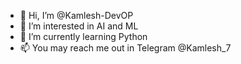 - 👋 Hi, I’m @Kamlesh-DevOP
- 👀 I’m interested in AI and ML
- 🌱 I’m currently learning Python
- 📫 You may reach me out in Telegram @Kamlesh_7

<!---
Kamlesh-DevOP/Kamlesh-DevOP is a ✨ special ✨ repository because its `README.md` (this file) appears on your GitHub profile.
You can click the Preview link to take a look at your changes.
--->
